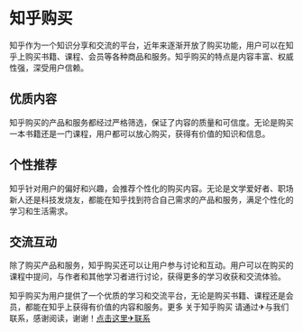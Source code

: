 # 知乎购买

知乎作为一个知识分享和交流的平台，近年来逐渐开放了购买功能，用户可以在知乎上购买书籍、课程、会员等各种商品和服务。知乎购买的特点是内容丰富、权威性强，深受用户信赖。

## 优质内容

知乎购买的产品和服务都经过严格筛选，保证了内容的质量和可信度。无论是购买一本书籍还是一门课程，用户都可以放心购买，获得有价值的知识和信息。

## 个性推荐

知乎针对用户的偏好和兴趣，会推荐个性化的购买内容。无论是文学爱好者、职场新人还是科技发烧友，都能在知乎找到符合自己需求的产品和服务，满足个性化的学习和生活需求。

## 交流互动

除了购买产品和服务，知乎购买还可以让用户参与讨论和互动。用户可以在购买的课程中提问，与作者和其他学习者进行讨论，获得更多的学习收获和交流体验。

知乎购买为用户提供了一个优质的学习和交流平台，无论是购买书籍、课程还是会员，都能在知乎上获得有价值的内容和服务。更多 关于知乎购买 请通过✈与我们联系，感谢阅读，谢谢！[点击这里✈联系](https://t.me/LM999bot)